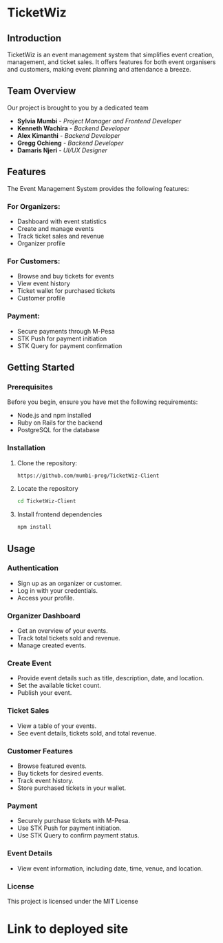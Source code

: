 # TicketWiz

## Introduction

TicketWiz is an event management system that simplifies event creation, management, and ticket sales. It offers features for both event organisers and customers, making event planning and attendance a breeze.

## Team Overview

Our project is brought to you by a dedicated team 

- **Sylvia Mumbi** - *Project Manager and Frontend Developer*
- **Kenneth Wachira** - *Backend Developer*
- **Alex Kimanthi** - *Backend Developer*
- **Gregg Ochieng** - *Backend Developer*
- **Damaris Njeri** - *UI/UX Designer*

## Features 

The Event Management System provides the following features:

### For Organizers:
- Dashboard with event statistics
- Create and manage events
- Track ticket sales and revenue
- Organizer profile

### For Customers:
- Browse and buy tickets for events
- View event history
- Ticket wallet for purchased tickets
- Customer profile

### Payment:
- Secure payments through M-Pesa
- STK Push for payment initiation
- STK Query for payment confirmation


## Getting Started

### Prerequisites

Before you begin, ensure you have met the following requirements:

- Node.js and npm installed
- Ruby on Rails for the backend
- PostgreSQL for the database

### Installation

1. Clone the repository:
   ```sh
   https://github.com/mumbi-prog/TicketWiz-Client

2. Locate the repository
    ```sh
    cd TicketWiz-Client

3. Install frontend dependencies 
    ```sh
    npm install

## Usage

### Authentication

* Sign up as an organizer or customer.
* Log in with your credentials.
* Access your profile.

### Organizer Dashboard

* Get an overview of your events.
* Track total tickets sold and revenue.
* Manage created events.


### Create Event

* Provide event details such as title, description, date, and location.
* Set the available ticket count.
* Publish your event.


### Ticket Sales

* View a table of your events.
* See event details, tickets sold, and total revenue.


### Customer Features
* Browse featured events.
* Buy tickets for desired events.
* Track event history.
* Store purchased tickets in your wallet.


### Payment
* Securely purchase tickets with M-Pesa.
* Use STK Push for payment initiation.
* Use STK Query to confirm payment status.


### Event Details
* View event information, including date, time, venue, and location.


### License
This project is licensed under the MIT License 

# Link to deployed site
